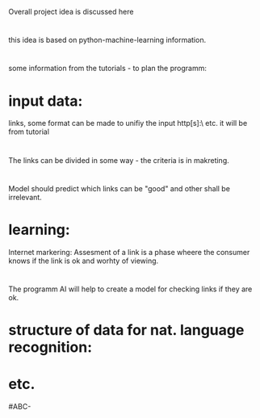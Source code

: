 Overall project idea is discussed here
#
this idea is based on python-machine-learning information.
#
some information from the tutorials - to plan the programm:
# input data:
links, some format can be made to unifiy the input http[s]:\\ etc. it will be from tutorial
#
The links can be divided in some way - the criteria is in makreting.
#
Model should predict which links can be "good" and other shall be irrelevant.
# learning:
Internet markering: Assesment of a link is a phase wheere the consumer knows if the link is ok and worhty of viewing. 
#
The programm AI will help to create a model for checking links if they are ok.
# structure of data for nat. language recognition:
# etc.
#ABC-
